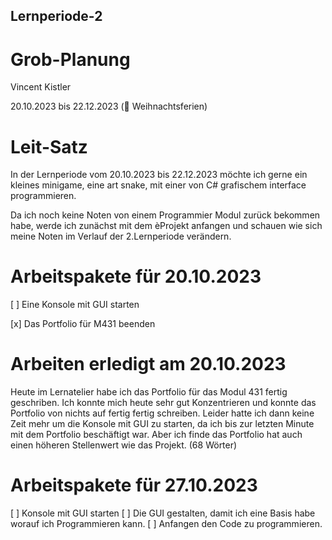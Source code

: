 ## Lernperiode-2


# Grob-Planung
Vincent Kistler

20.10.2023 bis 22.12.2023 (🎄 Weihnachtsferien)

# Leit-Satz

In der Lernperiode vom 20.10.2023 bis 22.12.2023 möchte ich gerne ein kleines minigame, eine art snake, mit einer von C# grafischem interface programmieren.


Da ich noch keine Noten von einem Programmier Modul zurück bekommen habe, werde ich zunächst mit dem èProjekt anfangen und schauen wie sich meine Noten im Verlauf der 2.Lernperiode verändern.

# Arbeitspakete für 20.10.2023

[ ] Eine Konsole mit GUI starten

[x] Das Portfolio für M431 beenden

# Arbeiten erledigt am 20.10.2023

Heute im Lernatelier habe ich das Portfolio für das Modul 431 fertig geschriben. Ich konnte mich heute sehr gut Konzentrieren und konnte das Portfolio von nichts auf fertig fertig schreiben. Leider hatte ich dann keine Zeit mehr um die Konsole mit GUI zu starten, da ich bis zur letzten Minute mit dem Portfolio beschäftigt war. Aber ich finde das Portfolio hat auch einen höheren Stellenwert wie das Projekt. (68 Wörter)


# Arbeitspakete für 27.10.2023
[ ] Konsole mit GUI starten
[ ] Die GUI gestalten, damit ich eine Basis habe worauf ich Programmieren kann.
[ ] Anfangen den Code zu programmieren.




